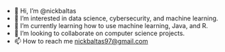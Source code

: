 - 👋 Hi, I’m @nickbaltas
- 👀 I’m interested in data science, cybersecurity, and machine learning.
- 🌱 I’m currently learning how to use machine learning, Java, and R.
- 💞️ I’m looking to collaborate on computer science projects.
- 📫 How to reach me nickbaltas97@gmail.com

<!---
nickbaltas/nickbaltas is a ✨ special ✨ repository because its `README.md` (this file) appears on your GitHub profile.
You can click the Preview link to take a look at your changes.
--->
